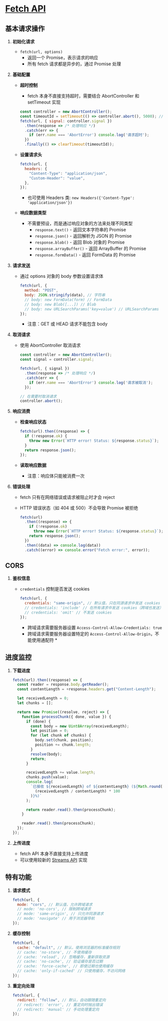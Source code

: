 # [Fetch API](https://developer.mozilla.org/en-US/docs/Web/API/Fetch_API)

## 基本请求操作

1. **初始化请求**

   - `fetch(url, options)`
     - 返回一个 Promise，表示请求的响应
     - 所有 fetch 请求都是异步的，通过 Promise 处理

2. **基础配置**

   - **超时控制**
     - fetch 本身不直接支持超时，需要结合 AbortController 和 setTimeout 实现

     ```js
     const controller = new AbortController();
     const timeoutId = setTimeout(() => controller.abort(), 5000); // 5秒超时
     fetch(url, { signal: controller.signal })
       .then(response => /* 处理响应 */)
       .catch(err => {
         if (err.name === 'AbortError') console.log('请求超时');
       })
       .finally(() => clearTimeout(timeoutId));
     ```

   - **设置请求头**

     ```js
     fetch(url, {
       headers: {
         "Content-Type": "application/json",
         "Custom-Header": "value",
       },
     });
     ```

     - 也可使用 Headers 类: `new Headers({'Content-Type': 'application/json'})`
   - **响应数据类型**
     - 不需要预设，而是通过响应对象的方法来处理不同类型
       - `response.text()` - 返回文本字符串的 Promise
       - `response.json()` - 返回解析为 JSON 的 Promise
       - `response.blob()` - 返回 Blob 对象的 Promise
       - `response.arrayBuffer()` - 返回 ArrayBuffer 的 Promise
       - `response.formData()` - 返回 FormData 的 Promise

3. **请求发送**

   - 通过 options 对象的 body 参数设置请求体

     ```js
     fetch(url, {
       method: "POST",
       body: JSON.stringify(data), // 字符串
       // body: new FormData(form) // FormData
       // body: new Blob([...]) // Blob
       // body: new URLSearchParams('key=value') // URLSearchParams
     });
     ```

     - 注意：GET 或 HEAD 请求不能包含 body

4. **取消请求**

   - 使用 AbortController 取消请求

     ```js
     const controller = new AbortController();
     const signal = controller.signal;

     fetch(url, { signal })
       .then(response => /* 处理响应 */)
       .catch(err => {
         if (err.name === 'AbortError') console.log('请求被取消');
       });

     // 在需要时取消请求
     controller.abort();
     ```

5. **响应消费**

   - **检查响应状态**

     ```js
     fetch(url).then((response) => {
       if (!response.ok) {
         throw new Error(`HTTP error! Status: ${response.status}`);
       }
       return response.json();
     });
     ```

   - **读取响应数据**
     - 注意：响应体只能被消费一次

6. **错误处理**

   - fetch 只有在网络错误或请求被阻止时才会 reject
   - HTTP 错误状态（如 404 或 500）不会导致 Promise 被拒绝

     ```js
     fetch(url)
       .then((response) => {
         if (!response.ok)
           throw new Error(`HTTP error! Status: ${response.status}`);
         return response.json();
       })
       .then((data) => console.log(data))
       .catch((error) => console.error("Fetch error:", error));
     ```

## CORS

1. **鉴权信息**
   - `credentials` 控制是否发送 cookies

     ```js
     fetch(url, {
       credentials: "same-origin", // 默认值，只在同源请求中发送 cookies
       // credentials: 'include' // 在所有请求中发送 cookies（跨域也发送）
       // credentials: 'omit' // 不发送 cookies
     });
     ```

     - 跨域请求需要服务器设置 `Access-Control-Allow-Credentials: true`
     - 跨域请求需要服务器设置特定的 `Access-Control-Allow-Origin`，不能使用通配符 \*

## 进度监控

1. **下载进度**

   ```js
   fetch(url).then((response) => {
     const reader = response.body.getReader();
     const contentLength = +response.headers.get("Content-Length");

     let receivedLength = 0;
     let chunks = [];

     return new Promise((resolve, reject) => {
       function processChunk({ done, value }) {
         if (done) {
           const body = new Uint8Array(receivedLength);
           let position = 0;
           for (let chunk of chunks) {
             body.set(chunk, position);
             position += chunk.length;
           }
           resolve(body);
           return;
         }

         receivedLength += value.length;
         chunks.push(value);
         console.log(
           `已接收 ${receivedLength} of ${contentLength} (${Math.round(
             (receivedLength / contentLength) * 100
           )}%)`
         );

         return reader.read().then(processChunk);
       }

       reader.read().then(processChunk);
     });
   });
   ```

2. **上传进度**
   - fetch API 本身不直接支持上传进度
   - 可以使用较新的 [Streams API](https://developer.mozilla.org/en-US/docs/Web/API/Streams_API) 实现

## 特有功能

1. **请求模式**

   ```js
   fetch(url, {
     mode: "cors", // 默认值，允许跨域请求
     // mode: 'no-cors', // 限制跨域请求
     // mode: 'same-origin', // 只允许同源请求
     // mode: 'navigate' // 用于浏览器导航
   });
   ```

2. **缓存控制**

   ```js
   fetch(url, {
     cache: "default", // 默认，使用浏览器的标准缓存规则
     // cache: 'no-store', // 不使用缓存
     // cache: 'reload', // 忽略缓存，重新获取资源
     // cache: 'no-cache', // 验证缓存是否过期
     // cache: 'force-cache', // 即使过期也使用缓存
     // cache: 'only-if-cached' // 只使用缓存，不访问网络
   });
   ```

3. **重定向处理**

   ```js
   fetch(url, {
     redirect: "follow", // 默认，自动跟随重定向
     // redirect: 'error', // 重定向时抛出错误
     // redirect: 'manual' // 手动处理重定向
   });
   ```
